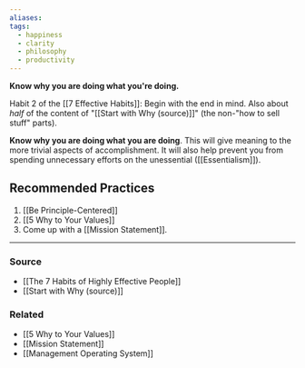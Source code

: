 ```yaml
---
aliases: 
tags:
  - happiness
  - clarity
  - philosophy
  - productivity
---
```

**Know why you are doing what you're doing.**

Habit 2 of the [[7 Effective Habits]]: Begin with the end in mind. Also about *half* of the content of "[[Start with Why (source)]]" (the non-"how to sell stuff" parts).

**Know why you are doing what you are doing**. This will give meaning to the more trivial aspects of accomplishment. It will also help prevent you from spending unnecessary efforts on the unessential ([[Essentialism]]).

## Recommended Practices

1. [[Be Principle-Centered]] 
2. [[5 Why to Your Values]] 
3. Come up with a [[Mission Statement]]. 

---

### Source
- [[The 7 Habits of Highly Effective People]]
- [[Start with Why (source)]]

### Related
- [[5 Why to Your Values]]
- [[Mission Statement]]
- [[Management Operating System]]